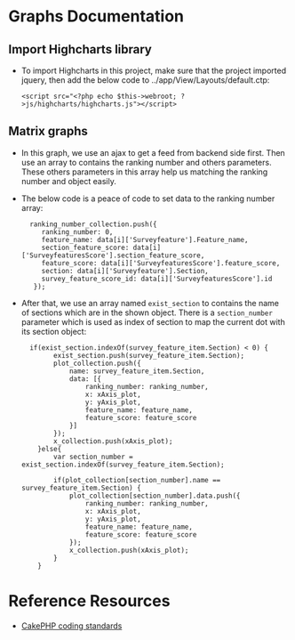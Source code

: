 # Graphs Documentation

## Import Highcharts library
* To import Highcharts in this project, make sure that the project imported jquery, then add the below code to ../app/View/Layouts/default.ctp:

    `<script src="<?php echo $this->webroot; ?>js/highcharts/highcharts.js"></script>`

## Matrix graphs
* In this graph, we use an ajax to get a feed from backend side first. Then use an array to contains the ranking number and others parameters. These others parameters in this array help us matching the ranking number and object easily.
* The below code is a peace of code to set data to the ranking number array:


        ranking_number_collection.push({
           ranking_number: 0,
           feature_name: data[i]['Surveyfeature'].Feature_name,
           section_feature_score: data[i]['SurveyfeaturesScore'].section_feature_score,
           feature_score: data[i]['SurveyfeaturesScore'].feature_score,
           section: data[i]['Surveyfeature'].Section,
           survey_feature_score_id: data[i]['SurveyfeaturesScore'].id
         });

* After that, we use an array named `exist_section` to contains the name of sections which are in the shown object. There is a `section_number` parameter which is used as index of section to map the current dot with its section object:

    
        if(exist_section.indexOf(survey_feature_item.Section) < 0) {
              exist_section.push(survey_feature_item.Section);
              plot_collection.push({
                  name: survey_feature_item.Section,
                  data: [{
                      ranking_number: ranking_number,
                      x: xAxis_plot,
                      y: yAxis_plot,
                      feature_name: feature_name,
                      feature_score: feature_score
                  }]
              });
              x_collection.push(xAxis_plot);
          }else{
              var section_number = exist_section.indexOf(survey_feature_item.Section);

              if(plot_collection[section_number].name == survey_feature_item.Section) {
                  plot_collection[section_number].data.push({
                      ranking_number: ranking_number,
                      x: xAxis_plot,
                      y: yAxis_plot,
                      feature_name: feature_name,
                      feature_score: feature_score
                  });
                  x_collection.push(xAxis_plot);
              }
          }

# Reference Resources

* [CakePHP coding standards](http://book.cakephp.org/2.0/en/contributing/cakephp-coding-conventions.html)
